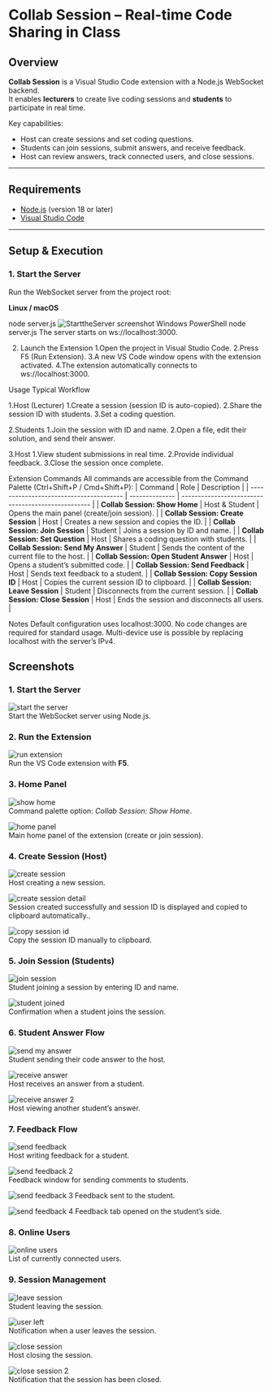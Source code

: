 # Collab Session – Real-time Code Sharing in Class

## Overview
**Collab Session** is a Visual Studio Code extension with a Node.js WebSocket backend.  
It enables **lecturers** to create live coding sessions and **students** to participate in real time.  

Key capabilities:
- Host can create sessions and set coding questions.  
- Students can join sessions, submit answers, and receive feedback.  
- Host can review answers, track connected users, and close sessions.  

---

## Requirements
- [Node.js](https://nodejs.org/) (version 18 or later)  
- [Visual Studio Code](https://code.visualstudio.com/)  

---

## Setup & Execution

### 1. Start the Server
Run the WebSocket server from the project root:

**Linux / macOS**
<!-- ```bash -->
node server.js
![StarttheServer screenshot](images/StarttheServer.png)
Windows PowerShell
    node server.js
The server starts on ws://localhost:3000.

2. Launch the Extension
    1.Open the project in Visual Studio Code.
    2.Press F5 (Run Extension).
    3.A new VS Code window opens with the extension activated.
    4.The extension automatically connects to ws://localhost:3000.

Usage
Typical Workflow

1.Host (Lecturer)
    1.Create a session (session ID is auto-copied).
    2.Share the session ID with students.
    3.Set a coding question.

2.Students
    1.Join the session with ID and name.
    2.Open a file, edit their solution, and send their answer.

3.Host
    1.View student submissions in real time.
    2.Provide individual feedback.
    3.Close the session once complete.

Extension Commands
All commands are accessible from the Command Palette (Ctrl+Shift+P / Cmd+Shift+P):
| Command                                 | Role           | Description                                        |
| --------------------------------------- | -------------- | -------------------------------------------------- |
| **Collab Session: Show Home**           | Host & Student | Opens the main panel (create/join session).        |
| **Collab Session: Create Session**      | Host           | Creates a new session and copies the ID.           |
| **Collab Session: Join Session**        | Student        | Joins a session by ID and name.                    |
| **Collab Session: Set Question**        | Host           | Shares a coding question with students.            |
| **Collab Session: Send My Answer**      | Student        | Sends the content of the current file to the host. |
| **Collab Session: Open Student Answer** | Host           | Opens a student’s submitted code.                  |
| **Collab Session: Send Feedback**       | Host           | Sends text feedback to a student.                  |
| **Collab Session: Copy Session ID**     | Host           | Copies the current session ID to clipboard.        |
| **Collab Session: Leave Session**       | Student        | Disconnects from the current session.              |
| **Collab Session: Close Session**       | Host           | Ends the session and disconnects all users.        |

Notes
    Default configuration uses localhost:3000.
    No code changes are required for standard usage.
    Multi-device use is possible by replacing localhost with the server’s IPv4.

<!-- ```markdown -->
## Screenshots
### 1. Start the Server
![start the server](images/StarttheServer.png)  
Start the WebSocket server using Node.js.

### 2. Run the Extension
![run extension](images/runF5.png)  
Run the VS Code extension with **F5**.

### 3. Home Panel
![show home](images/ShowHome.png)  
Command palette option: *Collab Session: Show Home*.

![home panel](images/Home.png)  
Main home panel of the extension (create or join session).

### 4. Create Session (Host)
![create session](images/createSession1.png)  
Host creating a new session.

![create session detail](images/CreateSession.png)  
Session created successfully and session ID is displayed and copied to clipboard automatically..

![copy session id](images/copySessionId.png)  
Copy the session ID manually to clipboard.

### 5. Join Session (Students)
![join session](images/JoinSession1.png)  
Student joining a session by entering ID and name.

![student joined](images/StudentJoine.png)  
Confirmation when a student joins the session.

### 6. Student Answer Flow
![send my answer](images/SendMyAnswer1.png)  
Student sending their code answer to the host.

![receive answer](images/ReceiveAnswer1.png)  
Host receives an answer from a student.

![receive answer 2](images/ReceiveAnswer2.png)  
Host viewing another student’s answer.

### 7. Feedback Flow
![send feedback](images/SendFeedback1.png)  
Host writing feedback for a student.

![send feedback 2](images/SendFeedback2.png)  
Feedback window for sending comments to students.

![send feedback 3](images/SendFeedback3.png)
Feedback sent to the student.

![send feedback 4](images/SendFeedback4.png)
Feedback tab opened on the student’s side.

### 8. Online Users
![online users](images/OnlineUsers.png)  
List of currently connected users.

### 9. Session Management
![leave session](images/LeaveSession.png)  
Student leaving the session.

![user left](images/UserLeft.png)  
Notification when a user leaves the session.

![close session](images/CloseSession.png)  
Host closing the session.

![close session 2](images/CloseSession2.png)  
Notification that the session has been closed.
